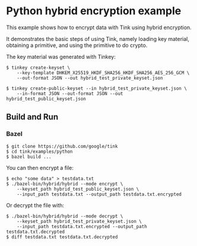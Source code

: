# Python hybrid encryption example

This example shows how to encrypt data with Tink using hybrid encryption.

It demonstrates the basic steps of using Tink, namely loading key material,
obtaining a primitive, and using the primitive to do crypto.

The key material was generated with Tinkey:

```shell
$ tinkey create-keyset \
    --key-template DHKEM_X25519_HKDF_SHA256_HKDF_SHA256_AES_256_GCM \
    --out-format JSON --out hybrid_test_private_keyset.json

$ tinkey create-public-keyset --in hybrid_test_private_keyset.json \
    --in-format JSON --out-format JSON --out hybrid_test_public_keyset.json
```

## Build and Run

### Bazel

```shell
$ git clone https://github.com/google/tink
$ cd tink/examples/python
$ bazel build ...
```

You can then encrypt a file:

```shell
$ echo "some data" > testdata.txt
$ ./bazel-bin/hybrid/hybrid --mode encrypt \
    --keyset_path hybrid_test_public_keyset.json \
    --input_path testdata.txt --output_path testdata.txt.encrypted
```

Or decrypt the file with:

```shell
$ ./bazel-bin/hybrid/hybrid --mode decrypt \
    --keyset_path hybrid_test_private_keyset.json \
    --input_path testdata.txt.encrypted --output_path testdata.txt.decrypted
$ diff testdata.txt testdata.txt.decrypted
```
